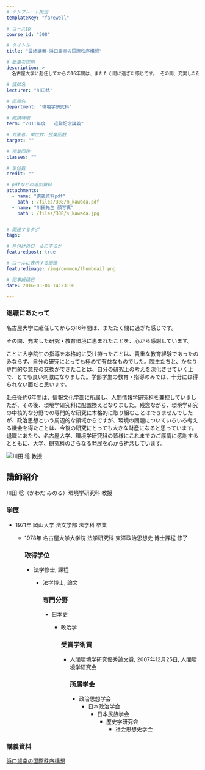 ```yaml
---
# テンプレート指定
templateKey: "farewell"

# コースID
course_id: "308"

# タイトル
title: "最終講義-浜口雄幸の国際秩序構想"

# 簡単な説明
description: >-
  名古屋大学に赴任してからの16年間は、またたく間に過ぎた感じです。 その間、充実した研究・教育環境に恵まれたことを、心から感謝しています。 ことに大学院生の指導を本格的に受け持ったことは、...

# 講師名
lecturer: "川田稔"

# 部局名
department: "環境学研究科"

# 開講時限
term: "2011年度	退職記念講義"

# 対象者、単位数、授業回数
target: ""

# 授業回数
classes: ""

# 単位数
credit: ""

# pdfなどの追加資料
attachments: 
  - name: "講義資料pdf" 
    path : /files/308/m_kawada.pdf
  - name: "川田先生 顔写真" 
    path : /files/308/s_kawada.jpg


# 関連するタグ
tags:

# 色付けのロールにするか
featuredpost: true

# ロールに表示する画像
featuredimage: /img/common/thumbnail.png

# 記事投稿日
date: 2016-03-04 14:23:00

---
```

### 退職にあたって 

名古屋大学に赴任してからの16年間は、またたく間に過ぎた感じです。 

その間、充実した研究・教育環境に恵まれたことを、心から感謝しています。 

ことに大学院生の指導を本格的に受け持ったことは、貴重な教育経験であったのみならず、自分の研究にとっても極めて有益なものでした。院生たちと、かなり専門的な意見の交換ができたことは、自分の研究上の考えを深化させていく上で、とても良い刺激になりました。学部学生の教育・指導のみでは、十分には得られない面だと思います。 

赴任後約6年間は、情報文化学部に所属し、人間情報学研究科を兼担していましたが、その後、環境学研究科に配置換えとなりました。残念ながら、環境学研究の中核的な分野での専門的な研究に本格的に取り組むことはできませんでしたが、政治思想という周辺的な領域からですが、環境の問題についていろいろ考える機会を得たことは、今後の研究にとっても大きな財産になると思っています。退職にあたり、名古屋大学、環境学研究科の皆様にこれまでのご厚情に感謝するとともに、大学、研究科のさらなる発展を心から祈念しています。

![川田 稔 教授](/files/308/s_kawada.jpg) 
## 講師紹介

川田 稔（かわだ みのる）環境学研究科 教授 

### 学歴

  * 1971年 岡山大学 法文学部 法学科 卒業 
      * 1978年 名古屋大学大学院 法学研究科 東洋政治思想史 博士課程 修了  
        ### 取得学位
        
          * 法学修士, 課程 
              * 法学博士, 論文  
                ### 専門分野
                
                  * 日本史 
                      * 政治学  
                        ### 受賞学術賞
                        
                          * 人間環境学研究優秀論文賞, 2007年12月25日, 人間環境学研究会  
                            ### 所属学会
                            
                              * 政治思想学会 
                                  * 日本政治学会 
                                      * 日本民族学会 
                                          * 歴史学研究会 
                                              * 社会思想史学会 
### 講義資料


[浜口雄幸の国際秩序構想](/files/308/m_kawada.pdf) 
